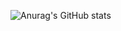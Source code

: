  ![Anurag's GitHub stats](https://github-readme-stats.vercel.app/api?username=JB-Lee&count_private=true&show_icons=true)
